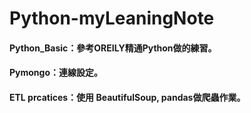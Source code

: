 # Python-myLeaningNote

#### Python_Basic：參考OREILY精通Python做的練習。
#### Pymongo：連線設定。
#### ETL prcatices：使用 BeautifulSoup, pandas做爬蟲作業。
